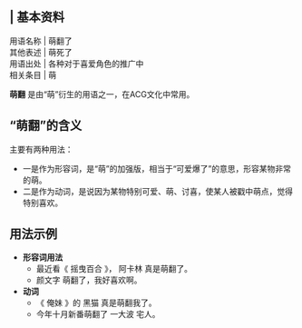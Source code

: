 |  **基本资料**  
---  
用语名称  |  萌翻了   
其他表述  |  萌死了   
用语出处  |  各种对于喜爱角色的推广中   
相关条目  |  萌   
  
**萌翻** 是由“萌”衍生的用语之一，在ACG文化中常用。

##  “萌翻”的含义

主要有两种用法：

  * 一是作为形容词，是“萌”的加强版，相当于“可爱爆了”的意思，形容某物非常的萌。 
  * 二是作为动词，是说因为某物特别可爱、萌、讨喜，使某人被戳中萌点，觉得特别喜欢。 

##  用法示例

  * **形容词用法**
    * 最近看《  摇曳百合  》，  阿卡林  真是萌翻了。 
    * 颜文字  萌翻了，我好喜欢啊。 
  * **动词**
    * 《  俺妹  》的  黑猫  真是萌翻我了。 
    * 今年十月新番萌翻了  一大波  宅人。 